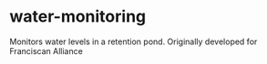 water-monitoring
================

Monitors water levels in a retention pond. Originally developed for Franciscan Alliance
